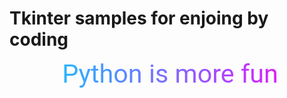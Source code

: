 # Tkinter samples for enjoing by coding
<?xml version="1.0" encoding="UTF-8" standalone="no"?>
<svg
   xmlns:dc="http://purl.org/dc/elements/1.1/"
   xmlns:cc="http://creativecommons.org/ns#"
   xmlns:rdf="http://www.w3.org/1999/02/22-rdf-syntax-ns#"
   xmlns:svg="http://www.w3.org/2000/svg"
   xmlns="http://www.w3.org/2000/svg"
   xmlns:xlink="http://www.w3.org/1999/xlink"
   width="293.04388mm"
   height="24.776989mm"
   viewBox="0 0 293.04388 24.776989"
   version="1.1"
   id="svg1504">
  <defs
     id="defs1498">
    <rect
       x="23.466682"
       y="104.11747"
       width="100%"
       height="60.327686"
       id="rect835" />
    <linearGradient
       xlink:href="#linearGradient1282"
       id="linearGradient845"
       x1="65.205978"
       y1="135.28522"
       x2="671.84766"
       y2="140.64961"
       gradientUnits="userSpaceOnUse" />
    <linearGradient
       id="linearGradient1282">
      <stop
         style="stop-color:#00d6ff;stop-opacity:1"
         offset="0"
         id="stop1278" />
      <stop
         style="stop-color:#ff00ff;stop-opacity:1"
         offset="1"
         id="stop1280" />
    </linearGradient>
  </defs>
  <metadata
     id="metadata1501">
    <rdf:RDF>
      <cc:Work
         rdf:about="">
        <dc:format>image/svg+xml</dc:format>
        <dc:type
           rdf:resource="http://purl.org/dc/dcmitype/StillImage" />
        <dc:title></dc:title>
      </cc:Work>
    </rdf:RDF>
  </metadata>
  <g
     id="layer1"
     transform="translate(-2.1166682,-1.5875002)">
    <text
       xml:space="preserve"
       id="text833"
       style="font-size:50.8px;line-height:1.25;font-family:Roboto;-inkscape-font-specification:Roboto;white-space:pre;shape-inside:url(#rect835);mix-blend-mode:normal;fill:url(#linearGradient845);fill-opacity:1;"
       x="374.51904"
       y="0"
       transform="matrix(0.47273231,0,0,0.47273231,-23.808177,-50.448381)"><tspan
         x="371"
         y="150.82883"><tspan
           style="font-style:normal;font-variant:normal;font-weight:normal;font-stretch:normal;font-size:50.8px;font-family:Roboto;-inkscape-font-specification:Roboto;text-align:center;text-anchor:middle;fill-opacity:1">Python is more fun</tspan></tspan></text>
  </g>
</svg>
